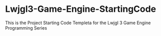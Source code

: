 # Lwjgl3-Game-Engine-StartingCode
This is the Project Starting Code Templeta for the Lwjgl 3 Game Engine Programming Series
